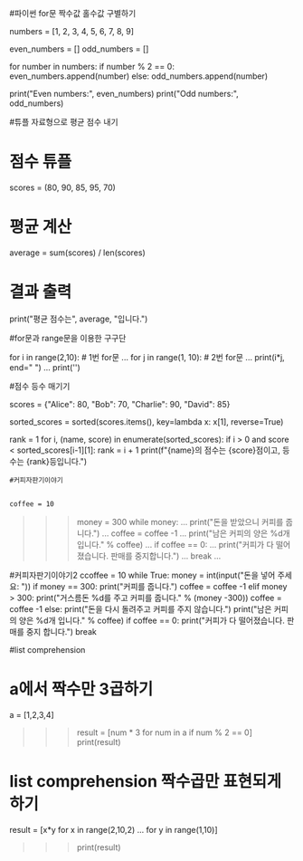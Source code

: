 #파이썬 for문 짝수값 홀수값 구별하기

numbers = [1, 2, 3, 4, 5, 6, 7, 8, 9]

even_numbers = []
odd_numbers = []

for number in numbers:
    if number % 2 == 0:
        even_numbers.append(number)
    else:
        odd_numbers.append(number)

print("Even numbers:", even_numbers)
print("Odd numbers:", odd_numbers)




#튜플 자료형으로 평균 점수 내기

# 점수 튜플
scores = (80, 90, 85, 95, 70)

# 평균 계산
average = sum(scores) / len(scores)

# 결과 출력
print("평균 점수는", average, "입니다.")



#for문과 range문을 이용한 구구단

for i in range(2,10):        # 1번 for문
...     for j in range(1, 10):   # 2번 for문
...         print(i*j, end=" ") 
...     print('') 


#점수 등수 매기기

scores = {"Alice": 80, "Bob": 70, "Charlie": 90, "David": 85}

sorted_scores = sorted(scores.items(), key=lambda x: x[1], reverse=True)

rank = 1
for i, (name, score) in enumerate(sorted_scores):
    if i > 0 and score < sorted_scores[i-1][1]:
        rank = i + 1
    print(f"{name}의 점수는 {score}점이고, 등수는 {rank}등입니다.")
    
    
    #커피자판기이야기
    
    
    coffee = 10
>>> money = 300
>>> while money:
...     print("돈을 받았으니 커피를 줍니다.")
...     coffee = coffee -1
...     print("남은 커피의 양은 %d개입니다." % coffee)
...     if coffee == 0:
...         print("커피가 다 떨어졌습니다. 판매를 중지합니다.")
...         break
...

#커피자판기이야기2
ccoffee = 10
while True:
    money = int(input("돈을 넣어 주세요: "))
    if money == 300:
        print("커피를 줍니다.")
        coffee = coffee -1
    elif money > 300:
        print("거스름돈 %d를 주고 커피를 줍니다." % (money -300))
        coffee = coffee -1
    else:
        print("돈을 다시 돌려주고 커피를 주지 않습니다.")
        print("남은 커피의 양은 %d개 입니다." % coffee)
    if coffee == 0:
        print("커피가 다 떨어졌습니다. 판매를 중지 합니다.")
        break
        
#list comprehension
# a에서 짝수만 3곱하기


a = [1,2,3,4]
>>> result = [num * 3 for num in a if num % 2 == 0]
>>> print(result)


# list comprehension 짝수곱만 표현되게 하기

result = [x*y for x in range(2,10,2)
...               for y in range(1,10)]
>>> print(result)
